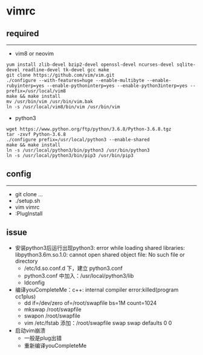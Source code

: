 # vimrc

## required

---

- vim8 or neovim
```shell
yum install zlib-devel bzip2-devel openssl-devel ncurses-devel sqlite-devel readline-devel tk-devel gcc make
git clone https://github.com/vim/vim.git
./configure --with-features=huge --enable-multibyte --enable-rubyinterp=yes --enable-pythoninterp=yes --enable-python3interp=yes --prefix=/usr/local/vim8
make && make install
mv /usr/bin/vim /usr/bin/vim.bak
ln -s /usr/local/vim8/bin/vim /usr/bin/vim

```
- python3
```shell
wget https://www.python.org/ftp/python/3.6.8/Python-3.6.8.tgz
tar -zxvf Python-3.6.8
./configure prefix=/usr/local/python3 --enable-shared
make && make install
ln -s /usr/local/python3/bin/python3 /usr/bin/python3
ln -s /usr/local/python3/bin/pip3 /usr/bin/pip3

```

## config

---

- git clone ...
- ./setup.sh
- vim vimrc
- :PlugInstall

## issue

- 安装python3后运行出现python3: error while loading shared libraries: libpython3.6m.so.1.0: cannot open shared object file: No such file or directory
  - /etc/ld.so.conf.d 下，建立 python3.conf
  - python3.conf 中加入：/usr/local/python3/lib
  - ldconfig
- 编译youCompleteMe：c++: internal compiler error:killed(program cc1plus)
  - dd if=/dev/zero of=/root/swapfile bs=1M count=1024
  - mkswap /root/swapfile
  - swapon /root/swapfile
  - vim /etc/fstab 添加：/root/swapfile swap swap defaults 0 0
- 启动vim崩溃
  - 一般是plug出错
  - 重新编译youCompleteMe

